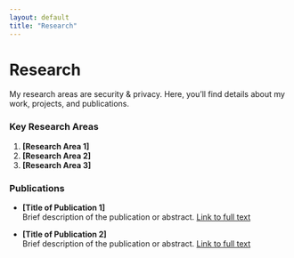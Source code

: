 ```yaml
---
layout: default
title: "Research"
---
```


# Research

My research areas are security & privacy. Here, you’ll find details about my work, projects, and publications.

### Key Research Areas
1. **[Research Area 1]**
2. **[Research Area 2]**
3. **[Research Area 3]**

### Publications
- **[Title of Publication 1]**  
  Brief description of the publication or abstract. [Link to full text](#)

- **[Title of Publication 2]**  
  Brief description of the publication or abstract. [Link to full text](#)
